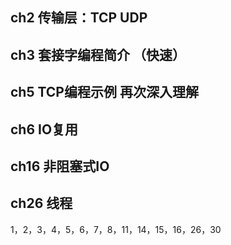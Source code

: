 ## ch2 传输层：TCP UDP

## ch3 套接字编程简介 （快速）


## ch5 TCP编程示例 再次深入理解


## ch6 IO复用



## ch16 非阻塞式IO


## ch26 线程

1，2，3，4，5，6，7，8，11，14，15，16，26，30